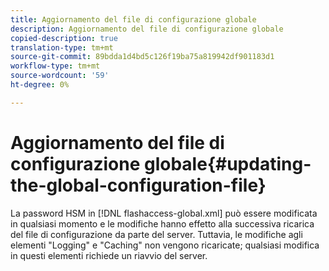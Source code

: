 ```yaml
---
title: Aggiornamento del file di configurazione globale
description: Aggiornamento del file di configurazione globale
copied-description: true
translation-type: tm+mt
source-git-commit: 89bdda1d4bd5c126f19ba75a819942df901183d1
workflow-type: tm+mt
source-wordcount: '59'
ht-degree: 0%

---
```



# Aggiornamento del file di configurazione globale{#updating-the-global-configuration-file}

La password HSM in [!DNL flashaccess-global.xml] può essere modificata in qualsiasi momento e le modifiche hanno effetto alla successiva ricarica del file di configurazione da parte del server. Tuttavia, le modifiche agli elementi &quot;Logging&quot; e &quot;Caching&quot; non vengono ricaricate; qualsiasi modifica in questi elementi richiede un riavvio del server.
